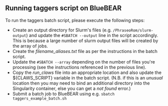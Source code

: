 ## Running taggers script on BlueBEAR

To run the taggers batch script, please execute the following steps:

  - Create an output directory for Slurm's files (e.g. `/PhraseoRom/slurm-output`) and update the `#SBATCH --output` line in the script accordingly. This is because a large number of slurm output files will be created by the array of jobs.
  - Create the _filename_aliases.txt_ file as per the instructions in the batch script.
  - Update the `#SBATCH --array` depending on the number of files you're processing (see the instructions referenced in the previous line).
  - Copy the _run_claws_ file into an appropriate location and also update the ${CLAWS_SCRIPT} variable in the batch script. (N.B. if this is an _unusual_ location then you may need to bind an additional directory into the Singularity container, else you can get a _not found_ error.)
  - Submit a batch job to BlueBEAR using e.g. `sbatch taggers_example_batch.sh`
